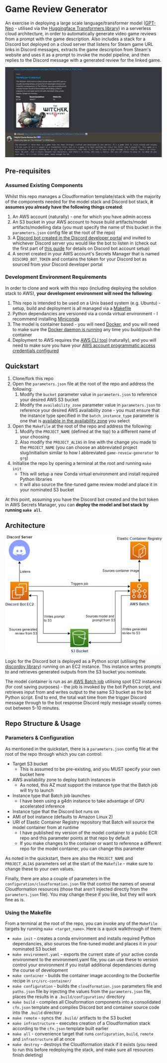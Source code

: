 # Game Review Generator

An exercise in deploying a large scale language/transformer model ([GPT-Neo](https://github.com/EleutherAI/gpt-neo) - utilised via the [Huggingface Transformers library](https://huggingface.co/transformers/)) in a serverless cloud architecture, in order to automatically generate video game reviews from a prompt with the game description.  Also includes a stack for a Discord bot deployed on a cloud server that listens for Steam game URL links in Discord messages, extracts the game description from Steam's website and uses it as a prompt to invoke the model pipeline, and then replies to the Discord message with a generated review for the linked game.

![Example Discord bot review response](docs/witcher-review.png "Example Discord bot review response")

## **Pre-requisites**

### **Assumed Existing Components**

Whilst this repo manages a Cloudformation template/stack with the majority of the components needed for the model stack and Discord bot stack, **it assumes you already have the following things created**:

1. An AWS account (naturally) - one for which you have admin access
2. An S3 bucket in your AWS account to house build artifacts/model artifacts/modelling data (you must specify the name of this bucket in the `parameters.json` config file at the root of the repo)
3. A [Discord bot created in the Discord developer portal](https://discord.com/developers/applications) and invited to whichever Discord server you would like the bot to listen in (check out the first part of [this guide](https://www.freecodecamp.org/news/create-a-discord-bot-with-python/) for details on Discord bot account setup)
4. A secret created in your AWS account's Secrets Manager that is named `DISCORD_BOT_TOKEN` and contains the token for your Discord bot as sourced from your Discord developer portal

### **Development Environment Requirements**

In order to clone and work with this repo (including deploying the solution stack to AWS), **your development environment will need the following**:

1. This repo is intended to be used on a Unix based system (e.g. Ubuntu) - setup, build and deployment is all managed via a [Makefile](https://opensource.com/article/18/8/what-how-makefile)
2. Python dependancies are versioned via a conda virtual environment - I recommend installing [Miniconda](https://docs.conda.io/en/latest/miniconda.html)
3. The model is container based - you will need [Docker](https://docs.docker.com/engine/install/), and you will need to make sure the [Docker daemon is running](https://docs.docker.com/config/daemon/) any time you build/push the container
4. Deployment to AWS requires the [AWS CLI tool](https://docs.aws.amazon.com/cli/latest/userguide/install-cliv2-linux.html) (naturally), and you will need to make sure you have your [AWS account programmatic access credentials configured](https://docs.aws.amazon.com/cli/latest/userguide/cli-configure-files.html)

## **Quickstart**

1. Clone/fork this repo
2. Open the `parameters.json` file at the root of the repo and address the following:
    1. Modify the `bucket` parameter value in `parameters.json` to reference your desired AWS S3 bucket
    2. Modify the `availability_zone` parameter value in `parameters.json` to reference your desired AWS availability zone - you must ensure that the instance type specified in the `batch_instance_type` parameter is one that is [available in the availability zone](https://docs.aws.amazon.com/AWSEC2/latest/UserGuide/instance-discovery.html) you select
3. Open the `Makefile` at the root of the repo and address the following:
    1. Modify the `PROJECT_NAME` (defined at the top) to a different name of your choosing
    2. Also modify the `PROJECT_ALIAS` in line with the change you made to the `PROJECT_NAME` (you can choose an abbreviated project slug/initialism similar to how I abbreviated `game-reveiw-generator` to `grg`)
4. Initialise the repo by opening a terminal at the root and running `make init`
    * This will setup a new Conda virtual environment and install required Python libraries
    * It will also source the fine-tuned game review model and place it in your nominated S3 bucket

At this point, assuming you have the Discord bot created and the bot token in AWS Secrets Manager, you can **deploy the model and bot stack by running `make all`**.

## **Architecture**

![Solution Architecture](docs/architecture.png "Solution Architecture")

Logic for the Discord bot is deployed as a Python script (utilising the [discordpy library](https://discordpy.readthedocs.io/en/stable/)) running on an EC2 instance.  This instance writes prompts to and retrieves generated outputs from the S3 bucket you nominate.

The model container is run as an [AWS Batch job](https://aws.amazon.com/batch/) utilising spot EC2 instances (for cost saving purposes) - the job is invoked by the bot Python script, and retrieves input from and writes output to the same S3 bucket as the bot Python script.  End to end, the total wait time from the trigger Discord message through to the bot response Discord reply message usually comes out between 5-10 minutes.

## **Repo Structure & Usage**

### **Parameters & Configuration**

As mentioned in the quickstart, there is a `parameters.json` config file at the root of the repo through which you can control:

* Target S3 bucket
  * This is assumed to be pre-existing, and you MUST specify your own bucket here
* AWS availability zone to deploy batch instances in
  * As noted, this AZ must support the instance type that the Batch job will try to launch
* Instance type that Batch job launches
  * I have been using a g4dn instance to take advantage of GPU accelerated inference
* Instance type that the Discord bot runs on
* AMI of bot instance (defaults to Amazon Linux 2)
* URI of Elastic Container Registry repository that Batch will source the model container from at runtime
  * I have published my version of the model container to a public ECR repo and this parameter points at that repo by default
  * If you make changes to the container or want to reference a different repo for the model container, you can change this parameter

As noted in the quickstart, there are also the `PROJECT_NAME` and `PROJECT_ALIAS` parameters set at the start of the `Makefile` - make sure to change these to your own values.

Finally, there are also a couple of parameters in the `configuration/cloudformation.json` file that control the names of several Cloudformation resources (those that aren't injected directly from the `parameters.json` file).  You may change these if you like, but they will work fine as is.

### **Using the Makefile**

From a terminal at the root of the repo, you can invoke any of the `Makefile` targets by running `make <target_name>`.  Here is a quick walkthrough of them:

* `make init` - creates a conda environment and installs required Python dependancies, also sources the fine-tuned model and places it in your nominated S3 bucket
* `make environment.yaml` - exports the current state of your active conda environment to the environment.yaml file, you can use these to version control your environment if you install additional dependancies during the course of development
* `make container` - builds the container image according to the Dockerfile recipe in `src/src-container/`
* `make configuration` - builds the `cloudformation.json` parameters file and `paths.json` file by injecting the values from the `parameters.json` file, places the results in a `.build/configuration/` directory
* `make build` - compiles all Clouformation components into a consolidated `cfn.json` template and compiles Discord bot and container source code into the `.build` directory
* `make remote` - syncs the `.build/` artifacts to the S3 bucket
* `make infrastructure` - executes creation of a Cloudformation stack according to the `cfn.json` template built earlier
* `make all` - convenience target that runs `configuration`, `build`, `remote` and `infrastructure` all at once
* `make destroy` - destroys the Cloudformation stack if it exists (you need to run this before redeploying the stack, and make sure all resources finish deleting)

